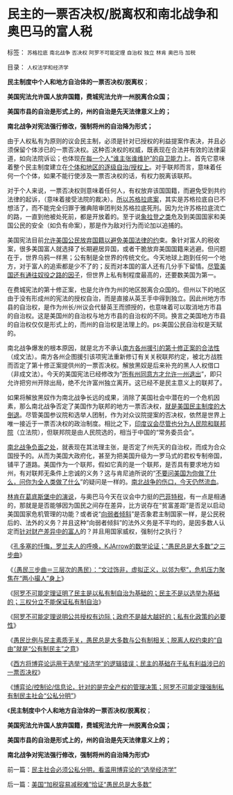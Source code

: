 # 民主的一票否决权/脱离权和南北战争和奥巴马的富人税

标签： `苏格拉底` `南北战争` `否决权` `阿罗不可能定理` `自治权` `独立` `林肯` `奥巴马` `加税` 

目录： `人权法学和经济学`

**民主制度中个人和地方自治体的一票否决权/脱离权**；

**美国宪法允许国人放弃国籍，费城宪法允许一州脱离合众国；**

**美国市县的自治是形式上的，州的自治是先天法律意义上的；**

**南北战争对宪法强行修改，强制将州的自治降为形式；**

由于人权私有为原则的议会民主制，必须是针对已授权的利益提案作表决，并且必须保留个体涉已的一票否决权。这种否决权的权威，既表现在合法并有效的法律渠道，如向法院诉讼；也体现[在每一个人“谁主张谁维护”的自卫能力](../../../2011/10/7/法制的核心是习惯法，习惯法不是实在法，更非自然法.md)上。首先它意味着整个民主制度建立在[个体和地区的逐级自治/授权上](../../../2010/8/6/私有制社会的逐级授权，公权和特权的形成，.md)。对于联邦而言，意味着任何一个个体，如果不能行使涉及一票否决权的话，有权力脱离该联邦。

对于个人来说，一票否决权则意味着任何人，有权放弃该国国籍，而避免受到共约法律的起诉，（意味着接受法院的裁决）。[所以苏格拉底案](../../../2010/8/3/苏格拉底质疑民主；发明了公务员.md)，其实是苏格拉底自已不想活了，而不能完全归罪于雅典陪审团判处苏格拉底死刑。因为允许苏格拉底流亡的路，一直到他被处死前，都是开放着的。至于说[象拉登之类](../../../2009/7/3/美国的人权民主是怎么惹来了本拉登老师的恐怖战争.md)危及到美国国家和美国公民的安全（如负有命案），那是作为敌对行为而论加以追捕的。

美国宪法目前[允许美国公民放弃国籍以避免美国法律的约](../../../2011/10/20/税负轻重谁判？民主的国家权威那里来？.md)束。象针对富人的税收案，很多美国富人就选择了长期避居异国，或者干脆放弃美国国籍来逃避。但问题在于，世界乌鸦一样黑；公有制是全世界的传统文化。今天地球上跑到任何一个地方，对于富人的追索都是少不了的；反而对本国的富人还有几分手下留情。[尽管美国还有通往奴役之路的因子](../../../2011/10/19/罗马亡于爱国主义，美国可能亡于“向弱者倾斜”.md)，但世界上私有制程度最高的，还要数美国为第一。

在费城宪法的第十修正案，也是允许作为州的地区脱离合众国的。但州以下的地区由于没有形成州的宪法的授权自治，而是直接从英王手中得到独立。因此州地方市县的自治权，是作为州长/州议会代替英王而颁授的，也意味着可以取消地方市县的自治权。这是美国州的自治权与地方市县的自治权的不同。换言之美国地方市县的自治权仅仅是形式上的，而州的自治权是法理上的。ps:美国公民自治权是天赋的。

南北战争爆发的根本原因，就是北方不承认[南方各州援引的第十修正案的合法性](../../../2011/5/13/民主取决于默认权益归属权.md)（成文法）。南方各州企图援引该项宪法重新修订有关关税联邦约定，被北方战胜而否定了第十修正案提供州的一票否决权。解放黑奴是后来补充的黑人人权借口（非成文法）。今天的美国宪法已经修改为“[所有州同意方才允许一州退出](../../../2011/5/6/林肯的“人民”和伟大的罗纳德里根.md)”，即只允许把穷州开除出局，绝不允许富州独立离开。这已经不是民主意义上的联邦了。

如果将解放黑奴作为南北战争长远的成果，消除了美国社会中潜在的一个危机因素，那么南北战争否定了美国作为联邦的地方一票否决权，[就是美国民主制度的大倒退](../../../2011/5/7/林肯制造了美国联邦最危险的年代.md)。尽管美国参议院和选举人团制，作为对众议院提案的否决权，依然是世界上唯一接近于一票否决权的政治制度。相比之下，[印度议会尽管也分为人民院和联邦院](../../../2011/12/31/印度式民主导致中央和地方政治的动荡.md)（立法院），但联邦院是由人民院选的，相当于中国的“常务委员会”。

[南北战争负面之处](../../../2011/7/16/绝对的内战！1860年美国人信仰“民主帝国”.md)，就表现在其法理主张，是否定了州先天的自治权，而成为合众国授予的。从而为美国大政府化，甚至为把美国升级为一罗马式的君权专制帝国，铺平了道路。美国作为一个联邦，假如它真的是一个联邦，是否具有要求地方如州，有对联邦无条件上忠诚的义务？这与肯尼迪所说的“[不要问美国为你做了什么，问你为全人类做了什么](../../../2009/7/28/不要问国家对你做了什么，要问你为国家做了什么.md)”的疑问是一样的。[南北战争的伤口，今天仍然流血](../../../2011/7/15/让法律死亡的正义；南北战争爆发的时间序列；.md)。

[林肯在葛底斯堡中的演说](../../../2011/12/31/印度式民主导致中央和地方政治的动荡.md)，与奥巴马今天在议会中力挺的[巴菲特税](../../../2011/10/16/美国民粹“劫工薪，诱牛二，存富翁”，扩大了失业！.md)，有一点是相通的，那就是是否能够因为国民之间存在差异，比方说存在“贫富差距”是否足以启动美国国家危机管理的功能？或者说“[向弱者倾斜](../../../2011/1/27/“向弱者倾斜＝向弱者投资”造就“全民弱者”.md)”是否象君主制国家一样，是公民税后的、法外的义务？并且这种“向弱者倾斜”的法外义务是不平均的，是因多数人认定而[针对财产差异中的富人](../../../2011/10/10/美国针对富人的财产税，最大可能是殃及最穷的人.md)的？并且用国家威权，强制付之执行？

《[孔多塞的忏悔，罗兰夫人的呼唤，KJArrow的数学论证；“愚民总是大多数”之三步曲](../../../2012/1/2/阿罗不可能定理之“自由！多少罪恶以你为名！”.md)》

《[（愚民三步曲＝三层次的愚民）：“文过饰非，虚拟正义，以邻为壑”，危机压力聚焦在“两小撮人”身上](../../../2012/1/2/愚民三步曲和三层次的愚民：“文过饰非，虚拟正义，以邻为壑”.md)》

《[阿罗不可能定理证明了民主是以私有制自治为基础的；民主不是以选举为基础的；三权分立不能保证私有制自治](../../../2012/1/2/民主不以选举为基础；三权分立不能保证私有制；.md)》

《[阿罗不可能定理说明公共授权有边际；政府不是越大越好的；私有化政策的必要性](../../../2012/1/2/阿罗不可能定理：公共服务有边际，政府不是越大越好.md)》

《[愚民比例与民主素质无关，愚民总是大多数与公有制相关；脱离人权约束的“自由”就是“公有制民主”之意](../../../2012/1/3/阿罗定理“愚民总是大多数”与民主素质无关.md)》

《[西方将博弈论运用于选举“经济学”的逻辑错误；民主的基础在于私有利益涉已的一票否决权](../../../2012/1/3/民主关键在涉私一票否决权；罗马的保民官和美国宪法中的要素.md)》

《[博弈论/控制论/信息论，针对的是完全产权的管理决策；阿罗不可能定理强制私有制民主社会“公私分明”](../../../2012/1/3/民主社会必须公私分明，看滥用博弈论的“选举经济学”.md)》

《**民主制度中个人和地方自治体的一票否决权/脱离权**；

**美国宪法允许国人放弃国籍，费城宪法允许一州脱离合众国；**

**美国市县的自治是形式上的，州的自治是先天法律意义上的；**

**南北战争对宪法强行修改，强制将州的自治降为形式**》

前一篇：[民主社会必须公私分明，看滥用博弈论的“选举经济学”](../../../2012/1/3/民主社会必须公私分明，看滥用博弈论的“选举经济学”.md)

后一篇：[美国“加税容易减税难”恰证“愚民总是大多数”](../../../2012/1/4/美国“加税容易减税难”恰证“愚民总是大多数”.md)